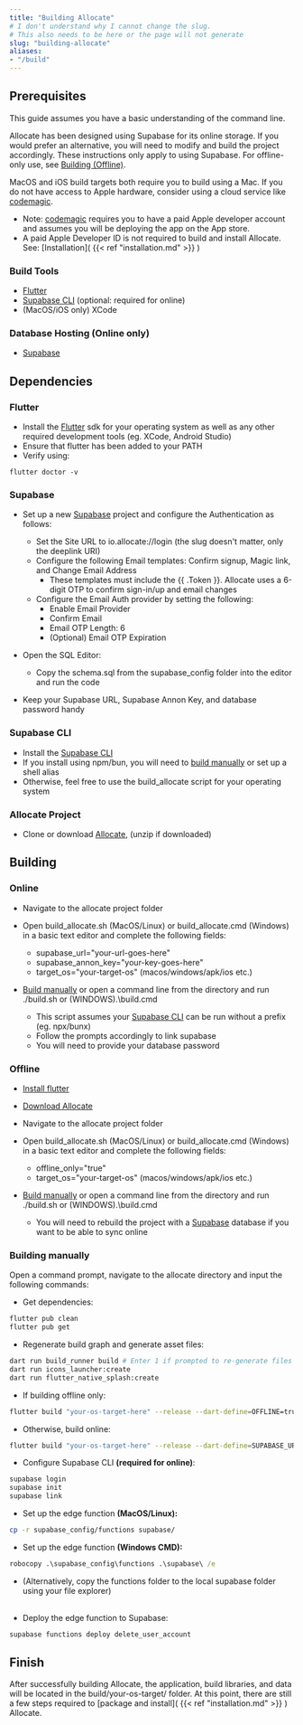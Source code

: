 ```yaml
---
title: "Building Allocate"
# I don't understand why I cannot change the slug.
# This also needs to be here or the page will not generate
slug: "building-allocate"
aliases:
- "/build"
---
```


## Prerequisites 

This guide assumes you have a basic understanding of the command line.

Allocate has been designed using Supabase for its online storage. If you would prefer an alternative, you will need to modify and build the project accordingly. These instructions only apply to using Supabase. For offline-only use, see [Building (Offline)](#offline).

MacOS and iOS build targets both require you to build using a Mac. If you do not have access to Apple hardware, consider using a cloud service like [codemagic](https://codemagic.io/start/).
  - Note: [codemagic](https://codemagic.io/start/) requires you to have a paid Apple developer account and assumes you will be deploying the app on the App store.
  - A paid Apple Developer ID is not required to build and install Allocate. See: [Installation]( {{< ref "installation.md" >}} )

### Build Tools 

  - [Flutter](https://docs.flutter.dev/get-started/install)
  - [Supabase CLI](https://supabase.com/docs/guides/cli/getting-started?queryGroups=platform&platform=npx) (optional: required for online)
  - (MacOS/iOS only) XCode

### Database Hosting (Online only)

- [Supabase](https://supabase.com/)

## Dependencies

### Flutter
  - Install the [Flutter](https://docs.flutter.dev/get-started/install) sdk for your operating system as well as any other required development tools (eg. XCode, Android Studio) 
  - Ensure that flutter has been added to your PATH 
  - Verify using:

```shell 
flutter doctor -v
```

### Supabase
  - Set up a new [Supabase](https://supabase.com/) project and configure the Authentication as follows:
    - Set the Site URL to io.allocate://login (the slug doesn't matter, only the deeplink URI)
    - Configure the following Email templates: Confirm signup, Magic link, and Change Email Address
      - These templates must include the {{ .Token }}. Allocate uses a 6-digit OTP to confirm sign-in/up and email changes
    - Configure the Email Auth provider by setting the following:
      - Enable Email Provider
      - Confirm Email
      - Email OTP Length: 6
      - (Optional) Email OTP Expiration
  - Open the SQL Editor:
    - Copy the schema.sql from the supabase\_config folder into the editor and run the code

  - Keep your Supabase URL, Supabase Annon Key, and database password handy

### Supabase CLI

  - Install the [Supabase CLI](https://supabase.com/docs/guides/cli/getting-started?queryGroups=platform&platform=npx)
  - If you install using npm/bun, you will need to [build manually](#building-manually) or set up a shell alias 
  - Otherwise, feel free to use the build\_allocate script for your operating system


### Allocate Project

  - Clone or download [Allocate](https://github.com/jordan-clayton/allocate), (unzip if downloaded)

## Building 

  ### Online

  - Navigate to the allocate project folder
  - Open build\_allocate.sh (MacOS/Linux) or build\_allocate.cmd (Windows) in a basic text editor and complete the following fields:
    - supabase\_url="your-url-goes-here"
    - supabase\_annon\_key="your-key-goes-here"
    - target\_os="your-target-os" (macos/windows/apk/ios etc.)

  - [Build manually](#building-manually) or open a command line from the directory and run ./build.sh or (WINDOWS).\build.cmd
    - This script assumes your [Supabase CLI](#supabase-cli) can be run without a prefix (eg. npx/bunx)
    - Follow the prompts accordingly to link supabase
    - You will need to provide your database password


  ### Offline

  - [Install flutter](#flutter) 
  - [Download Allocate](#allocate-project)

  - Navigate to the allocate project folder
  - Open build\_allocate.sh (MacOS/Linux) or build\_allocate.cmd (Windows) in a basic text editor and complete the following fields:
    - offline\_only="true"
    - target\_os="your-target-os" (macos/windows/apk/ios etc.)

  - [Build manually](#building-manually) or open a command line from the directory and run ./build.sh or (WINDOWS).\build.cmd
    - You will need to rebuild the project with a [Supabase](#supabase) database if you want to be able to sync online

  ### Building manually

  Open a command prompt, navigate to the allocate directory and input the following commands:

  - Get dependencies:

  ```bash
  flutter pub clean
  flutter pub get
  ```
  - Regenerate build graph and generate asset files:

  ```bash
  dart run build_runner build # Enter 1 if prompted to re-generate files
  dart run icons_launcher:create
  dart run flutter_native_splash:create
  ```

  - If building offline only:
  ```bash
  flutter build "your-os-target-here" --release --dart-define=OFFLINE=true
  ```

  - Otherwise, build online:
  ```bash
  flutter build "your-os-target-here" --release --dart-define=SUPABASE_URL="your-supabase-url" --dart-define=SUPABASE_ANNON_KEY="your-supabase-key" 
  ```

  - Configure Supabase CLI __(required for online)__:

  ```bash
  supabase login
  supabase init
  supabase link
  ```

  - Set up the edge function __(MacOS/Linux):__

  ```bash
  cp -r supabase_config/functions supabase/
  ```
  - Set up the edge function __(Windows CMD):__

  ```cmd
  robocopy .\supabase_config\functions .\supabase\ /e 
  ```

  - (Alternatively, copy the functions folder to the local supabase folder using your file explorer)
  <br></br>

  - Deploy the edge function to Supabase:
  ```bash
  supabase functions deploy delete_user_account
  ```


## Finish

After successfully building Allocate, the application, build libraries, and data will be located in the build/your-os-target/ folder.
At this point, there are still a few steps required to [package and install]( {{< ref "installation.md" >}} ) Allocate.


